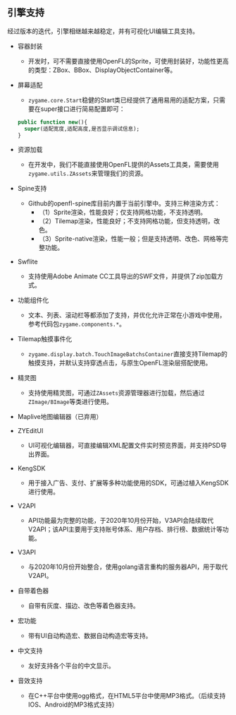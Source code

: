 ## 引擎支持

经过版本的迭代，引擎相继越来越稳定，并有可视化UI编辑工具支持。

- 容器封装

  - 开发时，可不需要直接使用OpenFL的Sprite，可使用封装好，功能性更高的类型：ZBox、BBox、DisplayObjectContainer等。

- 屏幕适配

  - `zygame.core.Start`稳健的Start类已经提供了通用易用的适配方案，只需要在super接口进行简易配置即可：

  ```haxe
  public function new(){
    super(适配宽度,适配高度,是否显示调试信息);
  }
  ```

- 资源加载

  - 在开发中，我们不能直接使用OpenFL提供的Assets工具类，需要使用`zygame.utils.ZAssets`来管理我们的资源。

- Spine支持

  - Github的openfl-spine库目前内置于当前引擎中。支持三种渲染方式：
    - （1）Sprite渲染，性能良好；仅支持网格功能，不支持透明。
    - （2）Tilemap渲染，性能良好；不支持网格功能，但支持透明，改色。
    - （3）Sprite-native渲染，性能一般；但是支持透明、改色、网格等完整功能。

- Swflite

  - 支持使用Adobe Animate CC工具导出的SWF文件，并提供了zip加载方式。

- 功能组件化

  - 文本、列表、滚动栏等都添加了支持，并优化允许正常在小游戏中使用，参考代码包`zygame.components.*`。

- Tilemap触摸事件化

  - `zygame.display.batch.TouchImageBatchsContainer`直接支持Tilemap的触摸支持，并默认支持穿透点击，与原生OpenFL渲染层搭配使用。

- 精灵图

  - 支持使用精灵图，可通过`ZAssets`资源管理器进行加载，然后通过`ZImage/BImage`等类进行使用。

- Maplive地图编辑器（已弃用）

- ZYEditUI

  - UI可视化编辑器，可直接编辑XML配置文件实时预览界面，并支持PSD导出界面。

- KengSDK

  - 用于接入广告、支付、扩展等多种功能使用的SDK，可通过植入KengSDK进行使用。

- V2API

  - API功能最为完整的功能，于2020年10月份开始，V3API会陆续取代V2API；该API主要用于支持账号体系、用户存档、排行榜、数据统计等功能。

- V3API

  - 与2020年10月份开始整合，使用golang语言重构的服务器API，用于取代V2API。

- 自带着色器

  - 自带有灰度、描边、改色等着色器支持。

- 宏功能

  - 带有UI自动构造宏、数据自动构造宏等支持。

- 中文支持

  - 友好支持各个平台的中文显示。

- 音效支持

  - 在C++平台中使用ogg格式，在HTML5平台中使用MP3格式。（后续支持IOS、Android的MP3格式支持）